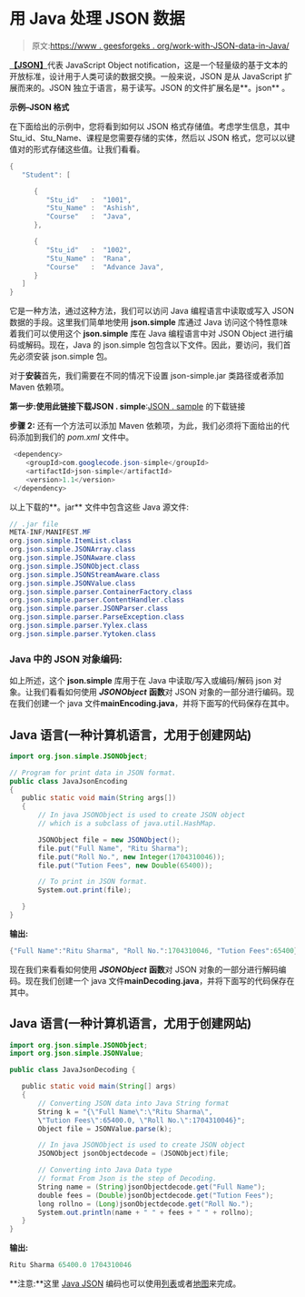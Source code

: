 # 用 Java 处理 JSON 数据

> 原文:[https://www . geesforgeks . org/work-with-JSON-data-in-Java/](https://www.geeksforgeeks.org/working-with-json-data-in-java/)

[**【JSON】**](https://www.geeksforgeeks.org/parse-json-java/)代表 JavaScript Object notification，这是一个轻量级的基于文本的开放标准，设计用于人类可读的数据交换。一般来说，JSON 是从 JavaScript 扩展而来的。JSON 独立于语言，易于读写。JSON 的文件扩展名是**。json** 。

**示例–JSON 格式**

在下面给出的示例中，您将看到如何以 JSON 格式存储值。考虑学生信息，其中 Stu_id、Stu_Name、课程是您需要存储的实体，然后以 JSON 格式，您可以以键值对的形式存储这些值。让我们看看。

```java
{
   "Student": [

      {
         "Stu_id"   :  "1001",
         "Stu_Name" :  "Ashish",
         "Course"   :  "Java",
      },

      {
         "Stu_id"   :  "1002",
         "Stu_Name" :  "Rana",
         "Course"   :  "Advance Java",
      }
   ]
}

```

它是一种方法，通过这种方法，我们可以访问 Java 编程语言中读取或写入 JSON 数据的手段。这里我们简单地使用 **json.simple** 库通过 Java 访问这个特性意味着我们可以使用这个 **json.simple** 库在 Java 编程语言中对 JSON Object 进行编码或解码。现在，Java 的 json.simple 包包含以下文件。因此，要访问，我们首先必须安装 json.simple 包。

对于**安装**首先，我们需要在不同的情况下设置 json-simple.jar 类路径或者添加 Maven 依赖项。

**第一步:**使用此链接下载**JSON . simple**:[JSON . sample](https://www.dropbox.com/sh/wz8kpntgftjpbn9/AADU20oyJyAaYEHFUjRSvNEda?dl=0)
的下载链接

**步骤 2:** 还有一个方法可以添加 Maven 依赖项，为此，我们必须将下面给出的代码添加到我们的 *pom.xml* 文件中。

```java
 <dependency>
    <groupId>com.googlecode.json-simple</groupId>  
    <artifactId>json-simple</artifactId>  
    <version>1.1</version>  
 </dependency>

```

以上下载的**。jar** 文件中包含这些 Java 源文件:

```java
// .jar file 
META-INF/MANIFEST.MF
org.json.simple.ItemList.class
org.json.simple.JSONArray.class
org.json.simple.JSONAware.class
org.json.simple.JSONObject.class
org.json.simple.JSONStreamAware.class
org.json.simple.JSONValue.class
org.json.simple.parser.ContainerFactory.class
org.json.simple.parser.ContentHandler.class
org.json.simple.parser.JSONParser.class
org.json.simple.parser.ParseException.class
org.json.simple.parser.Yylex.class
org.json.simple.parser.Yytoken.class

```

### Java 中的 JSON 对象编码:

如上所述，这个 **json.simple** 库用于在 Java 中读取/写入或编码/解码 json 对象。让我们看看如何使用 ***JSONObject*** **函数**对 JSON 对象的一部分进行编码。现在我们创建一个 java 文件**mainEncoding.java**，并将下面写的代码保存在其中。

## Java 语言(一种计算机语言，尤用于创建网站)

```java
import org.json.simple.JSONObject;

// Program for print data in JSON format.
public class JavaJsonEncoding 
{
   public static void main(String args[])
   {
       // In java JSONObject is used to create JSON object  
       // which is a subclass of java.util.HashMap. 

       JSONObject file = new JSONObject();
       file.put("Full Name", "Ritu Sharma");
       file.put("Roll No.", new Integer(1704310046));
       file.put("Tution Fees", new Double(65400));

       // To print in JSON format.
       System.out.print(file);

   }
}
```

**输出:**

```java
{"Full Name":"Ritu Sharma", "Roll No.":1704310046, "Tution Fees":65400}

```

现在我们来看看如何使用 ***JSONObject*** **函数**对 JSON 对象的一部分进行解码编码。现在我们创建一个 java 文件**mainDecoding.java**，并将下面写的代码保存在其中。

## Java 语言(一种计算机语言，尤用于创建网站)

```java
import org.json.simple.JSONObject;
import org.json.simple.JSONValue;

public class JavaJsonDecoding {

   public static void main(String[] args)
   {
       // Converting JSON data into Java String format
       String k = "{\"Full Name\":\"Ritu Sharma\",  
       \"Tution Fees\":65400.0, \"Roll No.\":1704310046}";
       Object file = JSONValue.parse(k);

       // In java JSONObject is used to create JSON object  
       JSONObject jsonObjectdecode = (JSONObject)file;

       // Converting into Java Data type
       // format From Json is the step of Decoding.
       String name = (String)jsonObjectdecode.get("Full Name");
       double fees = (Double)jsonObjectdecode.get("Tution Fees");
       long rollno = (Long)jsonObjectdecode.get("Roll No.");
       System.out.println(name + " " + fees + " " + rollno);
   }
}
```

**输出:**

```java
Ritu Sharma 65400.0 1704310046

```

**注意:**这里 [Java JSON](https://www.geeksforgeeks.org/parse-json-java/#:~:text=JSON%20(JavaScript%20Object%20Notation)%20is,or%20more%20name%2Fvalue%20pairs.) 编码也可以使用[列表](https://www.geeksforgeeks.org/list-interface-java-examples/)或者[地图](https://www.geeksforgeeks.org/map-interface-java-examples/)来完成。